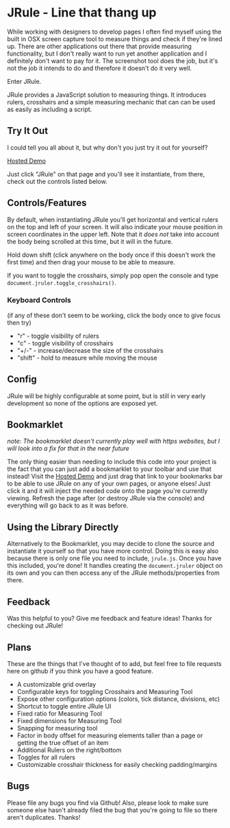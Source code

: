 # JRule - Line that thang up

While working with designers to develop pages I often find myself using the built in OSX screen capture tool to measure things and check if they're lined up. There are other applications out there that provide measuring functionality, but I don't really want to run yet another application and I definitely don't want to pay for it. The screenshot tool does the job, but it's not the job it intends to do and therefore it doesn't do it very well.

Enter JRule.

JRule provides a JavaScript solution to measuring things. It introduces rulers, crosshairs and a simple measuring mechanic that can can be used as easily as including a script.

## Try It Out

I could tell you all about it, but why don't you just try it out for yourself?

[Hosted Demo](http://beansandhops.com/jrule.html)

Just click "JRule" on that page and you'll see it instantiate, from there, check out the controls listed below.

## Controls/Features

By default, when instantiating JRule you'll get horizontal and vertical rulers on the top and left of your screen. It will also indicate your mouse position in screen coordinates in the upper left. Note that it *does not* take into account the body being scrolled at this time, but it will in the future. 

Hold down shift (click anywhere on the body once if this doesn't work the first time) and then drag your mouse to be able to measure. 

If you want to toggle the crosshairs, simply pop open the console and type `document.jruler.toggle_crosshairs()`.

### Keyboard Controls

(if any of these don't seem to be working, click the body once to give focus then try)

- "r" - toggle visibility of rulers
- "c" - toggle visibility of crosshairs
- "+/-" - increase/decrease the size of the crosshairs
- "shift" - hold to measure while moving the mouse

## Config

JRule will be highly configurable at some point, but is still in very early development so none of the options are exposed yet. 

## Bookmarklet

*note: The bookmarklet doesn't currently play well with https websites, but I will look into a fix for that in the near future*

The only thing easier than needing to include this code into your project is the fact that you can just add a bookmarklet to your toolbar and use that instead! Visit the [Hosted Demo](http://www.beansandhops.com/jrule.html) and just drag that link to your bookmarks bar to be able to use JRule on any of your own pages, or anyone elses! Just click it and it will inject the needed code onto the page you're currently viewing. Refresh the page after (or destroy JRule via the console) and everything will go back to as it was before.

## Using the Library Directly

Alternatively to the Bookmarklet, you may decide to clone the source and instantiate it yourself so that you have more control. Doing this is easy also because there is only one file you need to include, `jrule.js`. Once you have this included, you're done! It handles creating the `document.jruler` object on its own and you can then access any of the JRule methods/properties from there.

## Feedback

Was this helpful to you? Give me feedback and feature ideas! Thanks for checking out JRule! 

## Plans

These are the things that I've thought of to add, but feel free to file requests here on github if you think you have a good feature. 

- A customizable grid overlay
- Configurable keys for toggling Crosshairs and Measuring Tool
- Expose other configuration options (colors, tick distance, divisions, etc)
- Shortcut to toggle entire JRule UI
- Fixed ratio for Measuring Tool
- Fixed dimensions for Measuring Tool
- Snapping for measuring tool
- Factor in body offset for measuring elements taller than a page or getting the true offset of an item
- Additional Rulers on the right/bottom 
- Toggles for all rulers 
- Customizable crosshair thickness for easily checking padding/margins

## Bugs

Please file any bugs you find via Github! Also, please look to make sure someone else hasn't already filed the bug that you're going to file so there aren't duplicates. Thanks!
